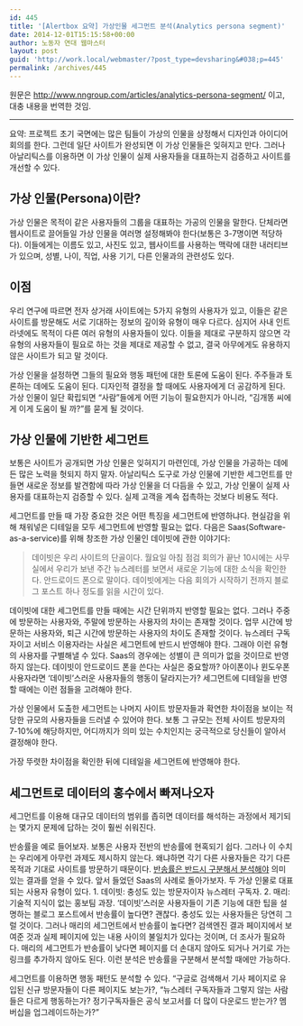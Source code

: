 ```yaml
---
id: 445
title: '[Alertbox 요약] 가상인물 세그먼트 분석(Analytics persona segment)'
date: 2014-12-01T15:15:58+00:00
author: 노동자 연대 웹마스터
layout: post
guid: 'http://work.local/webmaster/?post_type=devsharing&#038;p=445'
permalink: /archives/445
---
```

원문은 <http://www.nngroup.com/articles/analytics-persona-segment/> 이고, 대충 내용을 번역한 것임.

* * *

요약: 프로젝트 초기 국면에는 많은 팀들이 가상의 인물을 상정해서 디자인과 아이디어 회의를 한다. 그런데 일단 사이트가 완성되면 이 가상 인물들은 잊혀지고 만다. 그러나 아날리틱스를 이용하면 이 가상 인물이 실제 사용자들을 대표하는지 검증하고 사이트를 개선할 수 있다.

## 가상 인물(Persona)이란?

가상 인물은 목적이 같은 사용자들의 그룹을 대표하는 가공의 인물을 말한다. 단체라면 웹사이트로 끌어들일 가상 인물을 여러명 설정해봐야 한다(보통은 3-7명이면 적당하다). 이들에게는 이름도 있고, 사진도 있고, 웹사이트를 사용하는 맥락에 대한 내러티브가 있으며, 성별, 나이, 직업, 사용 기기, 다른 인물과의 관련성도 있다.

## 이점

우리 연구에 따르면 전자 상거래 사이트에는 5가지 유형의 사용자가 있고, 이들은 같은 사이트를 방문해도 서로 기대하는 정보의 깊이와 유형이 매우 다르다. 심지어 사내 인트라넷에도 목적이 다른 여러 유형의 사용자들이 있다. 이들을 제대로 구분하지 않으면 각 유형의 사용자들이 필요로 하는 것을 제대로 제공할 수 없고, 결국 아무에게도 유용하지 않은 사이트가 되고 말 것이다.

가상 인물을 설정하면 그들의 필요와 행동 패턴에 대한 토론에 도움이 된다. 주주들과 토론하는 데에도 도움이 된다. 디자인적 결정을 할 때에도 사용자에게 더 공감하게 된다. 가상 인물이 일단 확립되면 “사람”들에게 어떤 기능이 필요한지가 아니라, “김개똥 씨에게 이게 도움이 될 까?”를 묻게 될 것이다.

## 가상 인물에 기반한 세그먼트

보통은 사이트가 공개되면 가상 인물은 잊혀지기 마련인데, 가상 인물을 가공하는 데에 든 많은 노력을 헛되지 하지 말자. 아날리틱스 도구로 가상 인물에 기반한 세그먼트를 만들면 새로운 정보를 발견함에 따라 가상 인물을 더 다듬을 수 있고, 가상 인물이 실제 사용자를 대표하는지 검증할 수 있다. 실제 고객을 계속 접촉하는 것보다 비용도 적다.

세그먼트를 만들 때 가장 중요한 것은 어떤 특징을 세그먼트에 반영하냐다. 현실감을 위해 채워넣은 디테일을 모두 세그먼트에 반영할 필요는 없다. 다음은 Saas(Software-as-a-service)를 위해 창조한 가상 인물인 데이빗에 관한 이야기다:

> 데이빗은 우리 사이트의 단골이다. 월요일 아침 점검 회의가 끝난 10시에는 사무실에서 우리가 보낸 주간 뉴스레터를 보면서 새로운 기능에 대한 소식을 확인한다. 안드로이드 폰으로 말이다. 데이빗에게는 다음 회의가 시작하기 전까지 블로그 포스트 하나 정도를 읽을 시간이 있다.

데이빗에 대한 세그먼트를 만들 때에는 시간 단위까지 반영할 필요는 없다. 그러나 주중에 방문하는 사용자와, 주말에 방문하는 사용자의 차이는 존재할 것이다. 업무 시간에 방문하는 사용자와, 퇴근 시간에 방문하는 사용자의 차이도 존재할 것이다. 뉴스레터 구독자이고 서비스 이용자라는 사실은 세그먼트에 반드시 반영해야 한다. 그래야 이런 유형의 사용자를 구별해낼 수 있다. Saas의 경우에는 성별이 큰 의미가 없을 것이므로 반영하지 않는다. 데이빗이 안드로이드 폰을 쓴다는 사실은 중요할까? 아이폰이나 윈도우폰 사용자라면 ‘데이빗’스러운 사용자들의 행동이 달라지는가? 세그먼트에 디테일을 반영할 때에는 이런 점들을 고려해야 한다.

가상 인물에서 도출한 세그먼트는 나머지 사이트 방문자들과 확연한 차이점을 보이는 적당한 규모의 사용자들을 드러낼 수 있어야 한다. 보통 그 규모는 전체 사이트 방문자의 7-10%에 해당하지만, 어디까지가 의미 있는 수치인지는 궁극적으로 당신들이 알아서 결정해야 한다.

가장 뚜렷한 차이점을 확인한 뒤에 디테일을 세그먼트에 반영해야 한다.

## 세그먼트로 데이터의 홍수에서 빠져나오자

세그먼트를 이용해 대규모 데이터의 범위를 좁히면 데이터를 해석하는 과정에서 제기되는 몇가지 문제에 답하는 것이 훨씬 쉬워진다.

반송률을 예로 들어보자. 보통은 사용자 전반의 반송률에 현혹되기 쉽다. 그러나 이 수치는 우리에게 아무런 과제도 제시하지 않는다. 왜냐하면 각기 다른 사용자들은 각기 다른 목적과 기대로 사이트를 방문하기 때문이다. [반송률은 반드시 구분해서 분석해야](http://www.nngroup.com/articles/reduce-bounce-rates/) 의미 있는 결과를 얻을 수 있다. 앞서 들었던 Saas의 사례로 돌아가보자. 두 가상 인물로 대표되는 사용자 유형이 있다. 1. 데이빗: 충성도 있는 방문자이자 뉴스레터 구독자. 2. 매리: 기술적 지식이 없는 홍보팀 과장. ‘데이빗’스러운 사용자들이 기존 기능에 대한 팁을 설명하는 블로그 포스트에서 반송률이 높다면? 괜찮다. 충성도 있는 사용자들은 당연히 그럴 것이다. 그러나 매리의 세그먼트에서 반송률이 높다면? 검색엔진 결과 페이지에서 보여준 것과 실제 페이지에 있는 내용 사이의 불일치가 있다는 것이며, 더 조사가 필요하다. 매리의 세그먼트가 반송률이 낮다면 페이지를 더 손대지 않아도 되거나 거기로 가는 링크를 추가하지 않아도 된다. 이런 분석은 반송률을 구분해서 분석할 때에만 가능하다.

세그먼트를 이용하면 행동 패턴도 분석할 수 있다. “구글로 검색해서 기사 페이지로 유입된 신규 방문자들이 다른 페이지도 보는가?, “뉴스레터 구독자들과 그렇지 않는 사람들은 다르게 행동하는가? 정기구독자들은 공식 보고서를 더 많이 다운로드 받는가? 멤버십을 업그레이드하는가?”